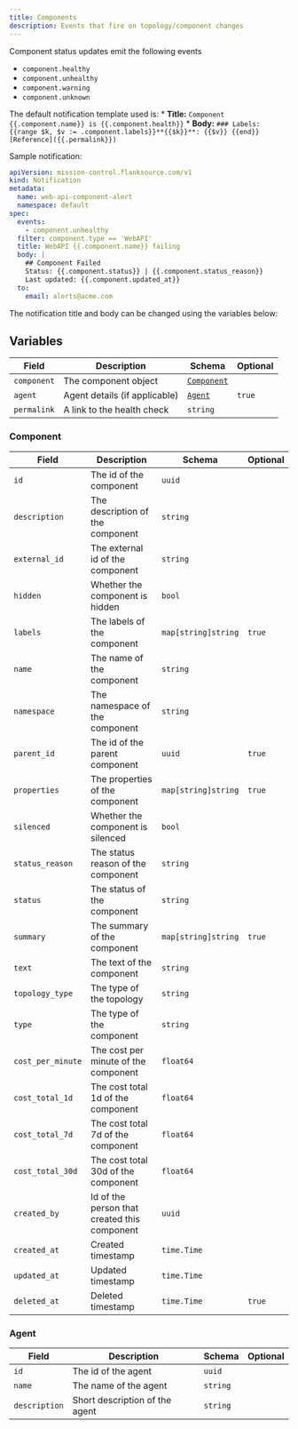 ```yaml
---
title: Components
description: Events that fire on topology/component changes
---
```


Component status updates emit the following events

- `component.healthy`
- `component.unhealthy`
- `component.warning`
- `component.unknown`


The default notification template used is:
    * **Title:** `Component {{.component.name}} is {{.component.health}}`
    * **Body:**
        ```
        ### Labels:
        {{range $k, $v := .component.labels}}**{{$k}}**: {{$v}}
        {{end}}
        [Reference]({{.permalink}})
        ```

Sample notification:
```yaml title="notification.yaml"
apiVersion: mission-control.flanksource.com/v1
kind: Notification
metadata:
  name: web-api-component-alert
  namespace: default
spec:
  events:
    - component.unhealthy
  filter: component.type == 'WebAPI'
  title: WebAPI {{.component.name}} failing
  body: |
    ## Component Failed
    Status: {{.component.status}} | {{.component.status_reason}}
    Last updated: {{.component.updated_at}}
  to:
    email: alerts@acme.com
```

The notification title and body can be changed using the variables below:

## Variables

| Field       | Description                   | Schema                    | Optional |
| ----------- | ----------------------------- | ------------------------- | -------- |
| `component` | The component object          | [`Component`](#component) |          |
| `agent`     | Agent details (if applicable) | [`Agent`](#agent)         | `true`   |
| `permalink` | A link to the health check    | `string`                  |          |

### Component

| Field             | Description                                  | Schema              | Optional |
| ----------------- | -------------------------------------------- | ------------------- | -------- |
| `id`              | The id of the component                      | `uuid`              |          |
| `description`     | The description of the component             | `string`            |          |
| `external_id`     | The external id of the component             | `string`            |          |
| `hidden`          | Whether the component is hidden              | `bool`              |          |
| `labels`          | The labels of the component                  | `map[string]string` | `true`   |
| `name`            | The name of the component                    | `string`            |          |
| `namespace`       | The namespace of the component               | `string`            |          |
| `parent_id`       | The id of the parent component               | `uuid`              | `true`   |
| `properties`      | The properties of the component              | `map[string]string` | `true`   |
| `silenced`        | Whether the component is silenced            | `bool`              |          |
| `status_reason`   | The status reason of the component           | `string`            |          |
| `status`          | The status of the component                  | `string`            |          |
| `summary`         | The summary of the component                 | `map[string]string` | `true`   |
| `text`            | The text of the component                    | `string`            |          |
| `topology_type`   | The type of the topology                     | `string`            |          |
| `type`            | The type of the component                    | `string`            |          |
| `cost_per_minute` | The cost per minute of the component         | `float64`           |          |
| `cost_total_1d`   | The cost total 1d of the component           | `float64`           |          |
| `cost_total_7d`   | The cost total 7d of the component           | `float64`           |          |
| `cost_total_30d`  | The cost total 30d of the component          | `float64`           |          |
| `created_by`      | Id of the person that created this component | `uuid`              |          |
| `created_at`      | Created timestamp                            | `time.Time`         |          |
| `updated_at`      | Updated timestamp                            | `time.Time`         |          |
| `deleted_at`      | Deleted timestamp                            | `time.Time`         | `true`   |

### Agent

| Field         | Description                    | Schema   | Optional |
| ------------- | ------------------------------ | -------- | -------- |
| `id`          | The id of the agent            | `uuid`   |          |
| `name`        | The name of the agent          | `string` |          |
| `description` | Short description of the agent | `string` |          |

